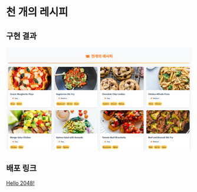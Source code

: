 # 천 개의 레시피

## 구현 결과

![Sample Image](image.png)

## 배포 링크

[Hello 2048!](https://yabsed.github.io/React-Week4-Foodies)


